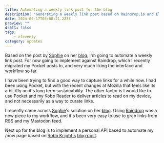 ```yaml
---
title: Automating a weekly link post for the blog
description: "Generating a weekly link post based on Raindrop.io and Eleventy"
date: 2024-02-17T05:00:21.222Z
preview: ""
draft: false
tags:
    - eleventy
category: updates
---
```


Based on the post by [Sophie](https://social.lol/@sophie) on her [blog](https://localghost.dev/blog/automated-weekly-links-posts-with-raindrop-io-and-eleventy/), I'm going to automate a weekly link post. For now going to implement against Raindrop, which I recently migrated my Pocket posts to, and very much liking the interface and workflow so far.

<!-- excerpt -->

I have been trying to find a good way to capture links for a while now. I had been using Pocket, but with the recent changes at Mozilla that feels like its a bit iffy on it's long term sustainability. The other factor is I would like to use Pocket and my Kobo Reader to deliver articles to read on my device, and not necessarily as a way to curate links.

I recently came across [Sophie](https://social.lol/@sophie)'s solution on her [blog](https://localghost.dev/blog/automated-weekly-links-posts-with-raindrop-io-and-eleventy/). Using [Raindrop](https://raindrop.io/) was a new piece to my workflow, and it's been very easy to use to grab links from RSS and my Mastodon feed.

Next up for the blog is to implement a personal API based to automate my /now page based on [Robb Knight's](https://robbknight.com/) [blog post](https://robbknight.com/2023/12/31/now-page-api.html).